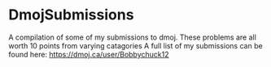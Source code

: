 # DmojSubmissions
A compilation of some of my submissions to dmoj. 
These problems are all worth 10 points from varying catagories 
A full list of my submissions can be found here: https://dmoj.ca/user/Bobbychuck12
